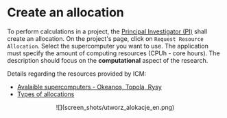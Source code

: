 
# Create an allocation

To perform calculations in a project, the [Principal Investigator (PI)](./zakladanie_konta.en.md#principal-investigator) shall create an allocation.
On the project's page, click on `Request Resource Allocation`.
Select the supercomputer you want to use.
The application must specify the amount of computing resources (CPUh - core hours).
The description should focus on the **computational** aspect of the research.

Details regarding the resources provided by ICM:

* [Avalaible supercomputers - Okeanos, Topola, Rysy](../O_zasobach_ICM/Zasoby/komputery_w_icm.en.md)
* [Types of allocations](./rodzaje_alokacji.en.md)

<center> ![](screen_shots/utworz_alokacje_en.png) </center>
